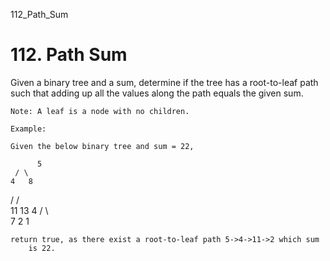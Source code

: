 112_Path_Sum
# 112. Path Sum

Given a binary tree and a sum, determine if the tree has a root-to-leaf path such that adding
        up all the values along the path equals the given sum.

    Note: A leaf is a node with no children.

    Example:

    Given the below binary tree and sum = 22,

          5
     / \
    4   8
   /   / \
  11  13  4
 /  \      \
7    2      1

    return true, as there exist a root-to-leaf path 5->4->11->2 which sum
        is 22.